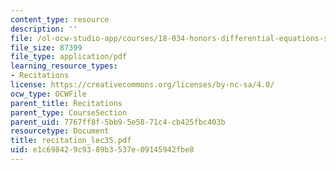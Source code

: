 ```yaml
---
content_type: resource
description: ''
file: /ol-ocw-studio-app/courses/18-034-honors-differential-equations-spring-2004/e1c698429c9389b3537e09145942fbe8_recitation_lec35.pdf
file_size: 87399
file_type: application/pdf
learning_resource_types:
- Recitations
license: https://creativecommons.org/licenses/by-nc-sa/4.0/
ocw_type: OCWFile
parent_title: Recitations
parent_type: CourseSection
parent_uid: 7767ff8f-5bb9-5e58-71c4-cb425fbc403b
resourcetype: Document
title: recitation_lec35.pdf
uid: e1c69842-9c93-89b3-537e-09145942fbe8
---
```

